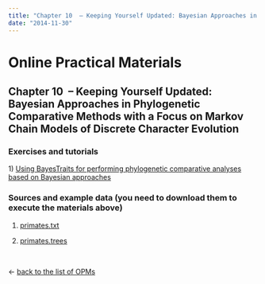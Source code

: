 ```yaml
---
title: "Chapter 10  – Keeping Yourself Updated: Bayesian Approaches in Phylogenetic Comparative Methods with a Focus on Markov Chain Models of Discrete Character Evolution"
date: "2014-11-30"
---
```


# **Online Practical Materials**

## Chapter 10  – Keeping Yourself Updated: Bayesian Approaches in Phylogenetic Comparative Methods with a Focus on Markov Chain Models of Discrete Character Evolution

### Exercises and tutorials

1) [Using BayesTraits for performing phylogenetic comparative analyses based on Bayesian approaches](http://www.mpcm-evolution.com/OPM/Chapter10_OPM/OPM_chap10.pdf "OPM_chap10.pdf")

### Sources and example data (you need to download them to execute the materials above)

1) [primates.txt](http://www.mpcm-evolution.com/OPM/Chapter10_OPM/Primates.txt "Primates.txt")

2) [primates.trees](http://www.mpcm-evolution.com/OPM/Chapter10_OPM/Primates.trees "primates.trees")

 

← [back to the list of OPMs](http://www.mpcm-evolution.com/practice "Practice")
